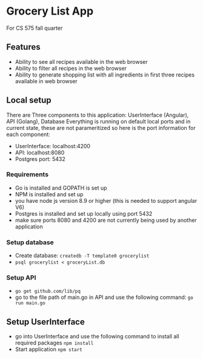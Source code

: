 # Grocery List App

For CS 575 fall quarter

## Features
  * Ability to see all recipes available in the web browser
  * Ability to filter all recipes in the web browser
  * Ability to generate shopping list with all ingredients in first three recipes available in web browser

## Local setup
There are Three components to this application: UserInterface (Angular), API (Golang), Database
Everything is running on default local ports and in current state, these are not parameritized so here is the port information for each component:
  * UserInterface: localhost:4200
  * API: localhost:8080
  * Postgres port: 5432

### Requirements
  * Go is installed and GOPATH is set up
  * NPM is installed and set up
  * you have node js version 8.9 or higher (this is needed to support angular V6)
  * Postgres is installed and set up locally using port 5432
  * make sure ports 8080 and 4200 are not currently being used by another application

### Setup database
  * Create database: `createdb -T template0 grocerylist`
  * `psql grocerylist < groceryList.db`

### Setup API
  * `go get github.com/lib/pq`
  * go to the file path of main.go in API and use the following command: `go run main.go`

## Setup UserInterface
  * go into UserInterface and use the following command to install all required packages `npm install`
  * Start application `npm start`

